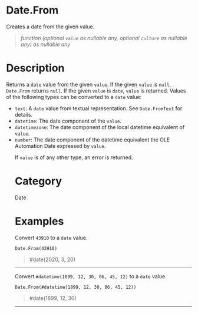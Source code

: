 # Date.From
Creates a date from the given value.
> _function (optional <code>value</code> as nullable any, optional <code>culture</code> as nullable any) as nullable any_

# Description 
Returns a <code>date</code> value from the given <code>value</code>. If the given <code>value</code> is <code>null</code>, <code>Date.From</code> returns <code>null</code>.  If the given <code>value</code> is <code>date</code>, <code>value</code> is returned. Values of the following types can be converted to a <code>date</code> value:
      <ul>
        <li><code>text</code>: A <code>date</code> value from textual representation. See <code>Date.FromText</code> for details.</li>
        <li><code>datetime</code>: The date component of the <code>value</code>.</li>
        <li><code>datetimezone</code>: The date component of the local datetime equivalent of <code>value</code>.</li>
        <li><code>number</code>: The date component of the datetime equivalent the OLE Automation Date expressed by <code>value</code>.</li>
      
If <code>value</code> is of any other type, an error is returned.
# Category 
Date
# Examples 
Convert <code>43910</code> to a <code>date</code> value.
```
Date.From(43910)
```
> #date(2020, 3, 20)

***
Convert <code>#datetime(1899, 12, 30, 06, 45, 12)</code> to  a <code>date</code> value.
```
Date.From(#datetime(1899, 12, 30, 06, 45, 12))
```
> #date(1899, 12, 30)

***
